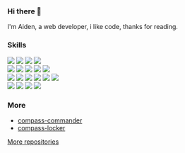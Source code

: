 ### Hi there 👋

I'm Aiden, a web developer, i like code, thanks for reading.

### Skills

<div>
  <img src="https://img.shields.io/badge/HTML5-orange" />
  <img src="https://img.shields.io/badge/CSS3-brightgreen" />
  <img src="https://img.shields.io/badge/Javascript-lightgrey" />
  <img src="https://img.shields.io/badge/Typescript-blue" />
</div>

<div>
  <img src="https://img.shields.io/badge/Vue-66C874" />
  <img src="https://img.shields.io/badge/Angular-C4002F" />
  <img src="https://img.shields.io/badge/Nestjs-EA2845" />
  <img src="https://img.shields.io/badge/Scss-CC6599" />
  <img src="https://img.shields.io/badge/Node-036D02" />
</div>

<div>
  <img src="https://img.shields.io/badge/RxJS-ED0D8E" />
  <img src="https://img.shields.io/badge/Rollup-FF3333" />
  <img src="https://img.shields.io/badge/Docker-2596EC" />
  <img src="https://img.shields.io/badge/Nginx-009900" />
  <img src="https://img.shields.io/badge/Prisma-333D4D" />
  <img src="https://img.shields.io/badge/UniApp-2A9939" />
</div>

<div>
  <img src="https://img.shields.io/badge/Webpack-76AECB" />
  <img src="https://img.shields.io/badge/React-61DAFB" />
  <img src="https://img.shields.io/badge/Electron-9FEBF9" />
  <img src="https://img.shields.io/badge/Go-64CCD8" />
</div>

### More

* [compass-commander](https://github.com/Aiden-FE/compass-commander)
* [compass-locker](https://github.com/Aiden-FE/compass-locker)

[More repositories](https://github.com/Aiden-FE?tab=repositories)
